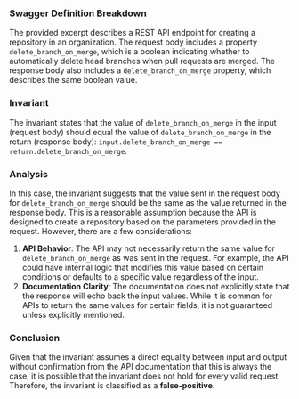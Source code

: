 ### Swagger Definition Breakdown
The provided excerpt describes a REST API endpoint for creating a repository in an organization. The request body includes a property `delete_branch_on_merge`, which is a boolean indicating whether to automatically delete head branches when pull requests are merged. The response body also includes a `delete_branch_on_merge` property, which describes the same boolean value.

### Invariant
The invariant states that the value of `delete_branch_on_merge` in the input (request body) should equal the value of `delete_branch_on_merge` in the return (response body): `input.delete_branch_on_merge == return.delete_branch_on_merge`. 

### Analysis
In this case, the invariant suggests that the value sent in the request body for `delete_branch_on_merge` should be the same as the value returned in the response body. This is a reasonable assumption because the API is designed to create a repository based on the parameters provided in the request. However, there are a few considerations:
1. **API Behavior**: The API may not necessarily return the same value for `delete_branch_on_merge` as was sent in the request. For example, the API could have internal logic that modifies this value based on certain conditions or defaults to a specific value regardless of the input.
2. **Documentation Clarity**: The documentation does not explicitly state that the response will echo back the input values. While it is common for APIs to return the same values for certain fields, it is not guaranteed unless explicitly mentioned.

### Conclusion
Given that the invariant assumes a direct equality between input and output without confirmation from the API documentation that this is always the case, it is possible that the invariant does not hold for every valid request. Therefore, the invariant is classified as a **false-positive**.
